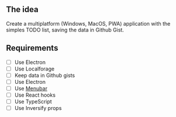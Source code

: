## The idea
Create a multiplatform (Windows, MacOS, PWA) application with the simples TODO list, saving the data in Github Gist.

## Requirements
- [ ] Use Electron
- [ ] Use Localforage
- [ ] Keep data in Github gists
- [ ] Use Electron
- [ ] Use [Menubar](https://github.com/maxogden/menubar)
- [ ] Use React hooks
- [ ] Use TypeScript
- [ ] Use Inversify props
